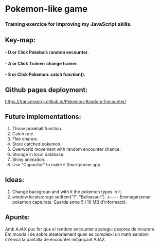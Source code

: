 # Pokemon-like game
### Training exercice for improving my JavaScript skills.

## Key-map:
#### - D or Click Pokeball: random encounter.
#### - A or Click Trainer: change trainer.
#### - S or Click Pokemon: catch function().

## Github pages deployment:
https://francessergi.github.io/Pokemon-Random-Encounter/


## Future implementations:
1. Throw pokeball function.
2. Catch rate.
3. Flee chance.
4. Store catched pokemon.
5. Overworld movement with random encounter chance.
6. Storage in local database.
7. Shiny animation.
8. Use "Capacitor" to make it Smartphone app.

## Ideas:
1. Change backgroun and with it the pokemon types in it.
2. window.localstorage.setItem("1", "Bulbasaur"). <--- Emmagatzemar pokemon capturats.
Guarda entre 5 i 10 MB d'informació.

## Apunts:
Amb AJAX puc fer que el random encounter aparegui despres de mourem.  
Em mouria i de sobre aleatoriament quan es compleixi un math eandom m'envia la pantalla de encounter mitjançant AJAX
